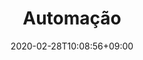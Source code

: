 ---
title: "Automação"
date: 2020-02-28T10:08:56+09:00
description: "Trabalha madraço!"
draft: false
collapsible: true
weight: 1
---